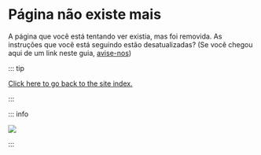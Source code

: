 # Página não existe mais

A página que você está tentando ver existia, mas foi removida. As instruções que você está seguindo estão desatualizadas? (Se você chegou aqui de um link neste guia, [avise-nos](https://github.com/hacks-guide/Guide_Wii/issues))

::: tip

[Click here to go back to the site index.](site-navigation)

:::

::: info

![](https://http.cat/410)

:::
